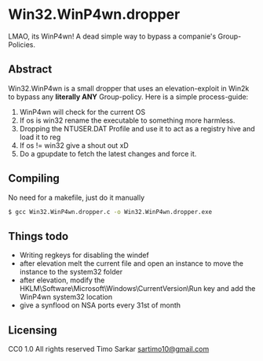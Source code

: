 # Win32.WinP4wn.dropper
LMAO, its WinP4wn! A dead simple way to bypass a companie's Group-Policies.

## Abstract

Win32.WinP4wn is a small dropper that uses an elevation-exploit in Win2k to bypass any **literally ANY** Group-policy. Here is a simple process-guide:

1. WinP4wn will check for the current OS
2. If os is win32 rename the executable to something more harmless.
3. Dropping the NTUSER.DAT Profile and use it to act as a registry hive and load it to reg
4. If os != win32 give a shout out xD
5. Do a gpupdate to fetch the latest changes and force it.

## Compiling 

No need for a makefile, just do it manually

```bash
$ gcc Win32.WinP4wn.dropper.c -o Win32.WinP4wn.dropper.exe
```

## Things todo

- Writing regkeys for disabling the windef
- after elevation melt the current file and open an instance to move the instance to the system32 folder
- after elevation, modify the HKLM\Software\Microsoft\Windows\CurrentVersion\Run key and add the WinP4wn system32 location
- give a synflood on NSA ports every 31st of month

## Licensing 

CC0 1.0 All rights reserved Timo Sarkar <sartimo10@gmail.com>
